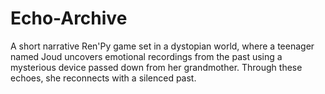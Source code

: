 # Echo-Archive
A short narrative Ren'Py game set in a dystopian world, where a teenager named Joud uncovers emotional recordings from the past using a mysterious device passed down from her grandmother. Through these echoes, she reconnects with a silenced past.
